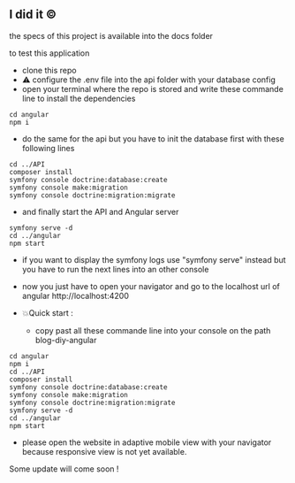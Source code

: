 ## I did it ©

the specs of this project is available into the docs folder 

to test this application 
* clone this repo
* ⚠ configure the .env file into the api folder with your database config
* open your terminal where the repo is stored and write these commande line to install the dependencies
```shell
cd angular
npm i
```

* do the same for the api but you have to init the database first with these following lines
```shell
cd ../API
composer install
symfony console doctrine:database:create
symfony console make:migration
symfony console doctrine:migration:migrate
```
* and finally start the API and Angular server
```shell
symfony serve -d
cd ../angular
npm start
```

* if you want to display the symfony logs use "symfony serve" instead but you have to run the next lines into an other console 

* now you just have to open your navigator and go to the localhost url of angular http://localhost:4200

* 💥Quick start :
    * copy past all these commande line into your console on the path blog-diy-angular

```shell
cd angular
npm i
cd ../API
composer install
symfony console doctrine:database:create
symfony console make:migration
symfony console doctrine:migration:migrate
symfony serve -d
cd ../angular
npm start
```

* please open the website in adaptive mobile view with your navigator because responsive view is not yet available. 

Some update will come soon !